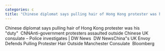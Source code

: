 ```yaml
---
categories: c
title: "Chinese diplomat says pulling hair of Hong Kong protester was his duty  CNN"
---
```

Chinese diplomat says pulling hair of Hong Kong protester was his "duty"&nbsp;&nbsp;CNNAnti-government protesters assaulted outside Chinese UK consulate – Police investigates | DW News&nbsp;&nbsp;DW NewsChina"s UK Envoy Defends Pulling Protester Hair Outside Manchester Consulate&nbsp;&nbsp;Bloomberg